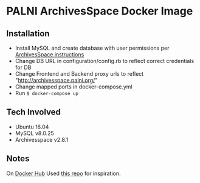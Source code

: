 # PALNI ArchivesSpace Docker Image

## Installation

- Install MySQL and create database with user permissions per [ArchivesSpace instructions](https://archivesspace.github.io/tech-docs/provisioning/mysql.html)
- Change DB URL in configuration/config.rb to reflect correct credentials for DB
- Change Frontend and Backend proxy urls to reflect "http://archivesspace.palni.org/<institution>"
- Change mapped ports in docker-compose.yml
- Run `$ docker-compose up`

## Tech Involved

- Ubuntu 18.04
- MySQL v8.0.25
- Archivesspace v2.8.1

## Notes

On [Docker Hub](https://hub.docker.com/r/pshowell23/aspace-docker)
Used [this repo](https://gitlab.msu.edu/msu-libraries/public/archivesspace-docker/-/tree/master) for inspiration.
